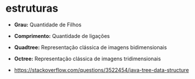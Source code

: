 # estruturas

- **Grau:** Quantidade de Filhos
- **Comprimento:** Quantidade de ligações
- **Quadtree:** Representação clássica de imagens bidimensionais
- **Octree:** Representação clássica de imagens tridimensionais


- https://stackoverflow.com/questions/3522454/java-tree-data-structure




